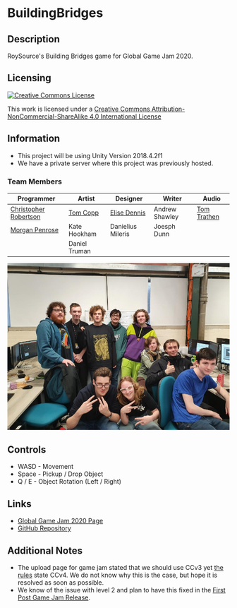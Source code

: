 # BuildingBridges

## Description

RoySource's Building Bridges game for Global Game Jam 2020.

## Licensing

[![Creative Commons License](https://i.creativecommons.org/l/by-nc-sa/4.0/88x31.png)](http://creativecommons.org/licenses/by-nc-sa/4.0/)

This work is licensed under a [Creative Commons Attribution-NonCommercial-ShareAlike 4.0 International License](http://creativecommons.org/licenses/by-nc-sa/4.0/)

## Information

- This project will be using Unity Version 2018.4.2f1
- We have a private server where this project was previously hosted.

### Team Members

|              Programmer               |           Artist            |           Designer           |     Writer     |             Audio              |
| ------------------------------------- | --------------------------- | ---------------------------- | -------------- | ------------------------------ |
| [Christopher Robertson](https://github.com/Koltonix) | [Tom Copp](https://www.artstation.com/thomascopp) | [Elise Dennis](elise-github) | Andrew Shawley | [Tom Trathen](https://soundcloud.com/strawberrynooc) |
| [Morgan Penrose](https://github.com/PlayTheFallen)       | Kate Hookham                | Danielius Mileris            | Joesph Dunn    |                                |
|                                       | Daniel Truman               |                              |                |                                |

![Team Photo](./assets/TeamPhoto.jpg)

## Controls

- WASD - Movement
- Space - Pickup / Drop Object
- Q / E - Object Rotation (Left / Right)

## Links

- [Global Game Jam 2020 Page](https://globalgamejam.org/2020/games/building-bridges-8)
- [GitHub Repository](https://github.com/PlayTheFallen/BuildingBridges)

## Additional Notes

- The upload page for game jam stated that we should use CCv3 yet [the rules](https://globalgamejam.org/news/be-cool-rules) state CCv4. We do not know why this is the case, but hope it is resolved as soon as possible.
- We know of the issue with level 2 and plan to have this fixed in the [First Post Game Jam Release](https://github.com/PlayTheFallen/BuildingBridges/milestone/1).
